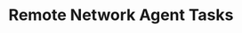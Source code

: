 ---
title: Remote Network Agent Tasks
linktitle: Remote Network Agents
description: >
  This section contains Armory CD-as-a-Service Remote Network Agent (RNA) tasks such as manually installing an RNA and monitoring an RNA from the UI.
---